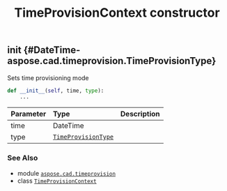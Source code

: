 ﻿---
title: TimeProvisionContext constructor
second_title: Aspose.CAD for Python via .NET API References
description: 
type: docs
weight: 10
url: /python-net/aspose.cad.timeprovision/timeprovisioncontext/__init__/
is_root: false
---

## __init__ {#DateTime-aspose.cad.timeprovision.TimeProvisionType}

Sets time provisioning mode



```python
def __init__(self, time, type):
    ...
```


| Parameter | Type | Description |
| :- | :- | :- |
| time | DateTime |  |
| type | [`TimeProvisionType`](/cad/python-net/aspose.cad.timeprovision/timeprovisiontype) |  |



### See Also
* module [`aspose.cad.timeprovision`](../../)
* class [`TimeProvisionContext`](/cad/python-net/aspose.cad.timeprovision/timeprovisioncontext)

